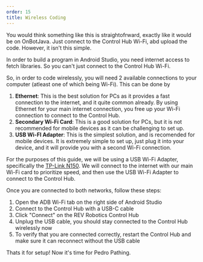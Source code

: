 ```yaml
---
order: 15
title: Wireless Coding
---
```


You would think something like this is straightofrward, exactly like it would be on OnBotJava. Just connect to the Control Hub Wi-Fi, abd upload the code. However, it isn't this simple.

In order to build a program in Android Studio, you need internet access to fetch libraries. So you can't just connect to the Control Hub Wi-Fi.

So, in order to code wirelessly, you will need 2 available connections to your computer (atleast one of which being Wi-Fi). This can be done by
1. **Ethernet**: This is the best solution for PCs as it provides a fast connection to the internet, and it quite common already. By using Ethernet for your main internet connection, you free up your Wi-Fi connection to connect to the Control Hub.
2. **Secondary Wi-Fi Card**: This is a good solution for PCs, but it is not recommended for mobile devices as it can be challenging to set up.
3. **USB Wi-FI Adapter**: This is the simplest solution, and is recomended for mobile devices. It is extremely simple to set up, just plug it into your device, and it will provide you with a second Wi-Fi connection.

For the purposes of this guide, we will be using a USB Wi-Fi Adapter, specifically the [TP-Link N150](https://www.tp-link.com/us/home-networking/usb-adapter/tl-wn725n/). We will connect to the internet with our main Wi-Fi card to prioritize speed, and then use the USB Wi-Fi Adapter to connect to the Control Hub.

Once you are connected to both networks, follow these steps:
1. Open the ADB Wi-Fi tab on the right side of Android Studio
2. Connect to the Control Hub with a USB-C cable
3. Click "Connect" on the REV Robotics Control Hub
4. Unplug the USB cable, you should stay connected to the Control Hub wirelessly now
5. To verify that you are connected correctly, restart the Control Hub and make sure it can reconnect without the USB cable

Thats it for setup! Now it's time for Pedro Pathing.